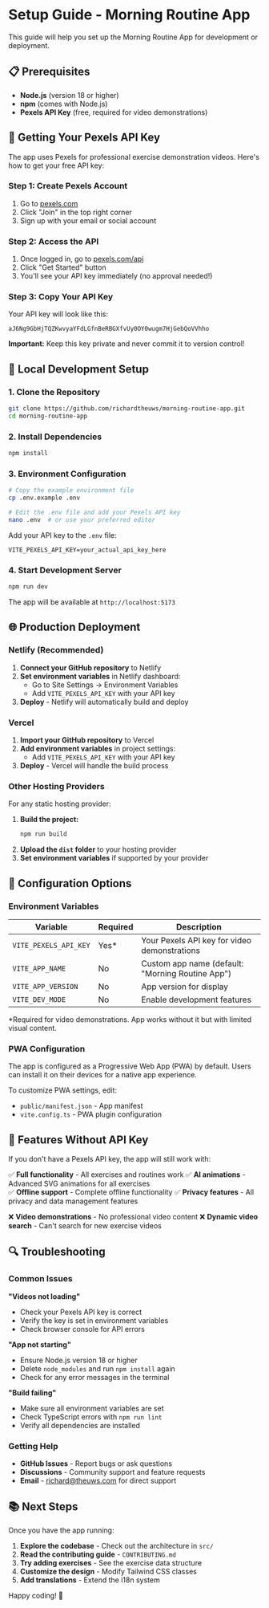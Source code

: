 # Setup Guide - Morning Routine App

This guide will help you set up the Morning Routine App for development or deployment.

## 📋 Prerequisites

- **Node.js** (version 18 or higher)
- **npm** (comes with Node.js)
- **Pexels API Key** (free, required for video demonstrations)

## 🔑 Getting Your Pexels API Key

The app uses Pexels for professional exercise demonstration videos. Here's how to get your free API key:

### Step 1: Create Pexels Account
1. Go to [pexels.com](https://www.pexels.com)
2. Click "Join" in the top right corner
3. Sign up with your email or social account

### Step 2: Access the API
1. Once logged in, go to [pexels.com/api](https://www.pexels.com/api/)
2. Click "Get Started" button
3. You'll see your API key immediately (no approval needed!)

### Step 3: Copy Your API Key
Your API key will look like this:
```
aJ6Ng9GbHjTQZKwvyaYFdLGfnBeRBGXfvUy0OY0wugm7HjGebQoVVhho
```

**Important:** Keep this key private and never commit it to version control!

## 🚀 Local Development Setup

### 1. Clone the Repository
```bash
git clone https://github.com/richardtheuws/morning-routine-app.git
cd morning-routine-app
```

### 2. Install Dependencies
```bash
npm install
```

### 3. Environment Configuration
```bash
# Copy the example environment file
cp .env.example .env

# Edit the .env file and add your Pexels API key
nano .env  # or use your preferred editor
```

Add your API key to the `.env` file:
```env
VITE_PEXELS_API_KEY=your_actual_api_key_here
```

### 4. Start Development Server
```bash
npm run dev
```

The app will be available at `http://localhost:5173`

## 🌐 Production Deployment

### Netlify (Recommended)
1. **Connect your GitHub repository** to Netlify
2. **Set environment variables** in Netlify dashboard:
   - Go to Site Settings → Environment Variables
   - Add `VITE_PEXELS_API_KEY` with your API key
3. **Deploy** - Netlify will automatically build and deploy

### Vercel
1. **Import your GitHub repository** to Vercel
2. **Add environment variables** in project settings:
   - Add `VITE_PEXELS_API_KEY` with your API key
3. **Deploy** - Vercel will handle the build process

### Other Hosting Providers
For any static hosting provider:
1. **Build the project:**
   ```bash
   npm run build
   ```
2. **Upload the `dist` folder** to your hosting provider
3. **Set environment variables** if supported by your provider

## 🔧 Configuration Options

### Environment Variables

| Variable | Required | Description |
|----------|----------|-------------|
| `VITE_PEXELS_API_KEY` | Yes* | Your Pexels API key for video demonstrations |
| `VITE_APP_NAME` | No | Custom app name (default: "Morning Routine App") |
| `VITE_APP_VERSION` | No | App version for display |
| `VITE_DEV_MODE` | No | Enable development features |

*Required for video demonstrations. App works without it but with limited visual content.

### PWA Configuration
The app is configured as a Progressive Web App (PWA) by default. Users can install it on their devices for a native app experience.

To customize PWA settings, edit:
- `public/manifest.json` - App manifest
- `vite.config.ts` - PWA plugin configuration

## 🎯 Features Without API Key

If you don't have a Pexels API key, the app will still work with:

✅ **Full functionality** - All exercises and routines work
✅ **AI animations** - Advanced SVG animations for all exercises  
✅ **Offline support** - Complete offline functionality
✅ **Privacy features** - All privacy and data management features

❌ **Video demonstrations** - No professional video content
❌ **Dynamic video search** - Can't search for new exercise videos

## 🔍 Troubleshooting

### Common Issues

**"Videos not loading"**
- Check your Pexels API key is correct
- Verify the key is set in environment variables
- Check browser console for API errors

**"App not starting"**
- Ensure Node.js version 18 or higher
- Delete `node_modules` and run `npm install` again
- Check for any error messages in the terminal

**"Build failing"**
- Make sure all environment variables are set
- Check TypeScript errors with `npm run lint`
- Verify all dependencies are installed

### Getting Help

- **GitHub Issues** - Report bugs or ask questions
- **Discussions** - Community support and feature requests
- **Email** - richard@theuws.com for direct support

## 📚 Next Steps

Once you have the app running:

1. **Explore the codebase** - Check out the architecture in `src/`
2. **Read the contributing guide** - `CONTRIBUTING.md`
3. **Try adding exercises** - See the exercise data structure
4. **Customize the design** - Modify Tailwind CSS classes
5. **Add translations** - Extend the i18n system

Happy coding! 🚀